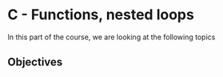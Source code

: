 # C - Functions, nested loops
In this part of the course, we are looking at the following topics

## Objectives

